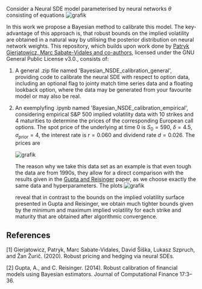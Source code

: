 Consider a Neural SDE model parameterised by neural networks $\theta$ consisting of equations
![grafik](https://github.com/evaflonner/Calibration-of-Neural-SDEs-using-Bayesian-Methods/assets/147062673/f9a88052-0d90-4a14-9a7a-6b7b1454a736)

In this work we propose a Bayesian method to calibrate this model. The key-advantage of this approach is, that robust bounds on the implied volatility are obtained in a natural way by 
utilising the posterior distribution on neural network weights.
This repository, which builds upon work done by [Patryk Gierjatowicz, Marc Sabate-Vidales and co-authors](https://github.com/msabvid/robust_nsde/blob/master/nsde_LSV.py), licensed under the GNU General Public License v3.0., consists of:

1) A general .zip file named 'Bayesian_NSDE_calibration_general', providing code to calibrate the neural SDE with respect to option data, including an optional flag to jointy match time series data and a floating lookback option, where the data may be generated from your favourite model or may also be real.

2) An exemplyfing .ipynb named 'Bayesian_NSDE_calibration_empirical', considering empirical S\&P 500 implied volatility data with 10 strikes and 4 maturities to determine the prices of the corresponding European call options.
   The spot price of the underlying at time 0 is $S_0 = 590$, $\delta=4.5$, $\sigma_{prior}=4$, the interest rate is $r = 0.060$ and dividend rate $d = 0.026$. The prices are 

   ![grafik](https://github.com/evaflonner/Calibration-of-Neural-SDEs-using-Bayesian-Methods/assets/147062673/8ff12c8c-5fb9-4114-bd0c-606dee40247b)


   The reason why we take this data set as an example is that even tough the data are from 1990s, they allow for a direct comparison with the results given in the [Gupta and Reisinger](https://people.maths.ox.ac.uk/reisinge/Publications/RobustnessPaper.pdf) paper, as we 
   choose exactly the same data and hyperparameters. 
   The plots 
   ![grafik](https://github.com/evaflonner/Calibration-of-Neural-SDEs-using-Bayesian-Methods/assets/147062673/c7c152fe-231d-49ec-aab7-08ddec250f87)

   reveal that in contrast to the bounds on the implied volatility surface presented in Gupta and Reisinger, we obtain much tighter bounds given by the minimum and maximum implied volatility for each strike and maturity that are obtained after algorithmic convergence.

## References
<a id="1">[1]</a>
Gierjatowicz, Patryk, Marc Sabate-Vidales, David Šiška, Lukasz Szpruch, and Žan Žurič. (2020). Robust pricing and hedging via neural SDEs.

<a id="2">[2]</a>
Gupta, A., and C. Reisinger. (2014). Robust calibration of financial models using Bayesian estimators. Journal of Computational Finance 17:3–36.
